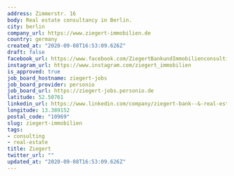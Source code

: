 ```yaml
---
address: Zimmerstr. 16
body: Real estate consultancy in Berlin.
city: berlin
company_url: https://www.ziegert-immobilien.de
country: germany
created_at: "2020-09-08T16:53:09.626Z"
draft: false
facebook_url: https://www.facebook.com/ZiegertBankundImmobilienconsulting/
instagram_url: https://www.instagram.com/ziegert_immobilien
is_approved: true
job_board_hostname: ziegert-jobs
job_board_provider: personio
job_board_url: https://ziegert-jobs.personio.de
latitude: 52.50761
linkedin_url: https://www.linkedin.com/company/ziegert-bank--&-real-estate-consulting-gmbh
longitude: 13.389152
postal_code: "10969"
slug: ziegert-immobilien
tags:
- consulting
- real-estate
title: Ziegert
twitter_url: ""
updated_at: "2020-09-08T16:53:09.626Z"
---
```

